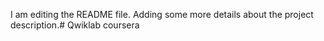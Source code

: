 I am editing the README file. Adding some more details about the project description.# Qwiklab
coursera
